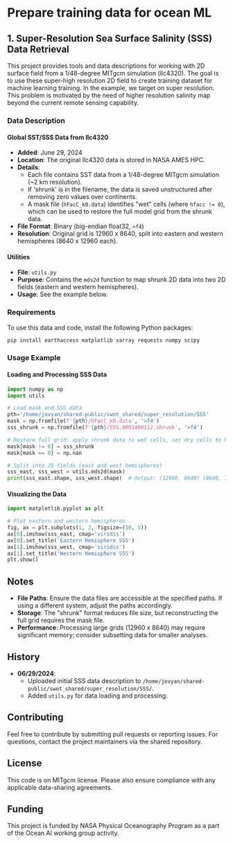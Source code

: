 # Prepare training data for ocean ML

## 1. Super-Resolution Sea Surface Salinity (SSS) Data Retrieval

This project provides tools and data descriptions for working with 2D surface field from a 1/48-degree MITgcm simulation (llc4320). The goal is to use these super-high resolution 2D field to create training dataset for machine learning training. In the example, we target on super resolution. This problem is motivated by the need of higher resolution salinity map beyond the current remote sensing capability. 

### Data Description

#### Global SST/SSS Data from llc4320
- **Added**: June 29, 2024
- **Location**: The original llc4320 data is stored in NASA AMES HPC.  
- **Details**: 
  - Each file contains SST data from a 1/48-degree MITgcm simulation (~2 km resolution).
  - If 'shrunk' is in the filename, the data is saved unstructured after removing zero values over continents.
  - A mask file (`hFacC_k0.data`) identifies "wet" cells (where `hfacc != 0`), which can be used to restore the full model grid from the shrunk data.
- **File Format**: Binary (big-endian float32, `>f4`)
- **Resolution**: Original grid is 12960 x 8640, split into eastern and western hemispheres (8640 x 12960 each).

#### Utilities
- **File**: `utils.py`
- **Purpose**: Contains the `mds2d` function to map shrunk 2D data into two 2D fields (eastern and western hemispheres).
- **Usage**: See the example below.

### Requirements

To use this data and code, install the following Python packages:
```bash
pip install earthaccess matplotlib xarray requests numpy scipy
```

### Usage Example

#### Loading and Processing SSS Data
```python
import numpy as np
import utils

# Load mask and SSS data
pth='/home/jovyan/shared-public/swot_shared/super_resolution/SSS'
mask = np.fromfile(f'{pth}/hFacC_k0.data', '>f4')
sss_shrunk = np.fromfile(f'{pth}/SSS.0001400112.shrunk', '>f4')

# Restore full grid: apply shrunk data to wet cells, set dry cells to NaN
mask[mask != 0] = sss_shrunk
mask[mask == 0] = np.nan

# Split into 2D fields (east and west hemispheres)
sss_east, sss_west = utils.mds2d(mask)
print(sss_east.shape, sss_west.shape)  # Output: (12960, 8640) (8640, 12960)
```

#### Visualizing the Data
```python
import matplotlib.pyplot as plt

# Plot eastern and western hemispheres
fig, ax = plt.subplots(1, 2, figsize=(10, 5))
ax[0].imshow(sss_east, cmap='viridis')
ax[0].set_title('Eastern Hemisphere SSS')
ax[1].imshow(sss_west, cmap='viridis')
ax[1].set_title('Western Hemisphere SSS')
plt.show()
```

## Notes
- **File Paths**: Ensure the data files are accessible at the specified paths. If using a different system, adjust the paths accordingly.
- **Storage**: The "shrunk" format reduces file size, but reconstructing the full grid requires the mask file.
- **Performance**: Processing large grids (12960 x 8640) may require significant memory; consider subsetting data for smaller analyses.

## History
- **06/29/2024**: 
  - Uploaded initial SSS data description to `/home/jovyan/shared-public/swot_shared/super_resolution/SSS/`.
  - Added `utils.py` for data loading and processing.

## Contributing
Feel free to contribute by submitting pull requests or reporting issues. For questions, contact the project maintainers via the shared repository.

## License
This code is on MITgcm license. Please also ensure compliance with any applicable data-sharing agreements.

## Funding
This project is funded by NASA Physical Oceanography Program as a part of the Ocean AI working group activity.
